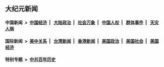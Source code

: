 ## 大纪元新闻

#### 中国新闻 &nbsp;>&nbsp; [中国经济](indexes/ncid283/README.md?02131245) &nbsp;| &nbsp; [大陆政治](indexes/ncid277/README.md?02131245) &nbsp;| &nbsp; [社会万象](indexes/ncid282/README.md?02131245) &nbsp;| &nbsp; [中国人权](indexes/ncid278/README.md?02131245) &nbsp;| &nbsp; [群体事件](indexes/ncid279/README.md?02131245) &nbsp;| &nbsp; [天灾人祸](indexes/ncid280/README.md?02131245)

#### 国际新闻 &nbsp;>&nbsp; [美中关系](indexes/nf1412576/README.md?02131245) &nbsp;| &nbsp; [台湾新闻](indexes/ncid1349361/README.md?02131245) &nbsp;| &nbsp; [香港新闻](indexes/ncid1349362/README.md?02131245) &nbsp;| &nbsp; [美国政治](indexes/ncid1078159/README.md?02131245) &nbsp;| &nbsp; [美国社会](indexes/ncid1078160/README.md?02131245) &nbsp;| &nbsp; [美国经济](indexes/ncid1078158/README.md?02131245)

#### 特别专题 &nbsp;>&nbsp; [中共百年历史](https://github.com/epoch-news/epoch-special/blob/master/README.md?02131245)  
